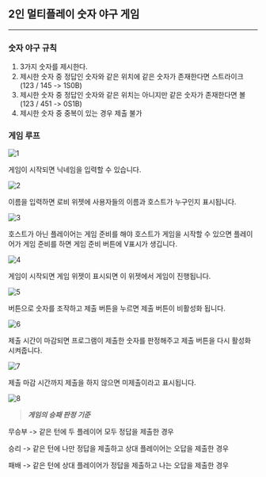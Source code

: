 ## 2인 멀티플레이 숫자 야구 게임
--------------------
### 숫자 야구 규칙 
1. 3가지 숫자를 제시한다.
2. 제시한 숫자 중 정답인 숫자와 같은 위치에 같은 숫자가 존재한다면 스트라이크 (123 / 145 -> 1S0B)
3. 제시한 숫자 중 정답인 숫자와 같은 위치는 아니지만 같은 숫자가 존재한다면 볼 (123 / 451 -> 0S1B)
4. 제시한 숫자 중 중복이 있는 경우 제출 불가

### 게임 루프
![1](https://github.com/user-attachments/assets/6f34139b-3580-4599-9a47-c031c2439df2)

게임이 시작되면 닉네임을 입력할 수 있습니다.

![2](https://github.com/user-attachments/assets/6a7e7338-ea7d-410f-b71b-f6b34a7ca478)

이름을 입력하면 로비 위젯에 사용자들의 이름과 호스트가 누구인지 표시됩니다.

![3](https://github.com/user-attachments/assets/df12c0df-1c43-41ab-a2fb-d48ddb257a1a)

호스트가 아닌 플레이어는 게임 준비를 해야 호스트가 게임을 시작할 수 있으면 플레이어가 게임 준비를 하면 게임 준비 버튼에 V표시가 생깁니다.

![4](https://github.com/user-attachments/assets/1928cd71-20b6-47d0-a53f-e210dc5e17fb)

게임이 시작되면 게임 위젯이 표시되면 이 위젯에서 게임이 진행됩니다.

![5](https://github.com/user-attachments/assets/a69aa7ff-1b03-44a3-bf8b-85f9f13c4c79)

버튼으로 숫자를 조작하고 제출 버튼을 누르면 제출 버튼이 비활성화 됩니다.

![6](https://github.com/user-attachments/assets/efde6b8e-0935-48e6-99f1-255dff741551)

제출 시간이 마감되면 프로그램이 제출한 숫자를 판정해주고 제출 버튼을 다시 활성화 시켜줍니다.

![7](https://github.com/user-attachments/assets/306e70ae-afb7-4e04-8b47-cc299b3c82f6)

제출 마감 시간까지 제출을 하지 않으면 미제출이라고 표시됩니다.

![8](https://github.com/user-attachments/assets/7798411b-e1c8-4403-8dd1-b78cee8a0ce2)

>***게임의 승패 판정 기준***

무승부 -> 같은 턴에 두 플레이어 모두 정답을 제출한 경우

승리 -> 같은 턴에 나만 정답을 제출하고 상대 플레이어는 오답을 제출한 경우

패배 -> 같은 턴에 상대 플레이어가 정답을 제출하고 나는 오답을 제출한 경우
